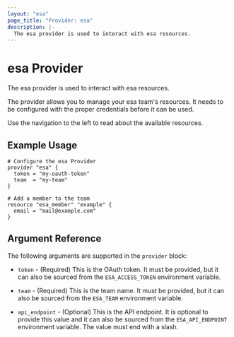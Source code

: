 ```yaml
---
layout: "esa"
page_title: "Provider: esa"
description: |-
  The esa provider is used to interact with esa resources.
---
```


# esa Provider

The esa provider is used to interact with esa resources.

The provider allows you to manage your esa team's resources.
It needs to be configured with the proper credentials before it can be used.

Use the navigation to the left to read about the available resources.

## Example Usage

```hcl
# Configure the esa Provider
provider "esa" {
  token = "my-oauth-token"
  team  = "my-team"
}

# Add a member to the team
resource "esa_member" "example" {
  email = "mail@example.com"
}
```

## Argument Reference

The following arguments are supported in the `provider` block:

* `token` - (Required) This is the OAuth token. It must be provided, but it can also be sourced from
  the `ESA_ACCESS_TOKEN` environment variable.

* `team` - (Required) This is the team name. It must be provided, but it can also be sourced from
  the `ESA_TEAM` environment variable.

* `api_endpoint` - (Optional) This is the API endpoint. It is optional to provide this value and
  it can also be sourced from the `ESA_API_ENDPOINT` environment variable.  The value must end with a slash.
